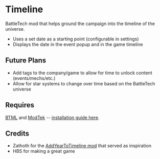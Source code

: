 # Timeline
BattleTech mod that helps ground the campaign into the timeline of the universe.

* Uses a set date as a starting point (configurable in settings)
* Displays the date in the event popup and in the game timeline

## Future Plans

* Add tags to the company/game to allow for time to unlock content (events/mechs/etc.)
* Allow for star systems to change over time based on the BattleTech universe

## Requires

[BTML](https://github.com/BattletechModders/BattleTechModLoader/releases) and [ModTek](https://github.com/BattletechModders/ModTek/releases) -- [installation guide here](https://github.com/BattletechModders/ModTek/wiki/The-Drop-Dead-Simple-Guide-to-Installing-BTML-&-ModTek-&-ModTek-mods).

## Credits

* Zathoth for the [AddYearToTimeline mod](https://github.com/Zathoth/AddYearToTimeline) that served as inspiration
* HBS for making a great game
